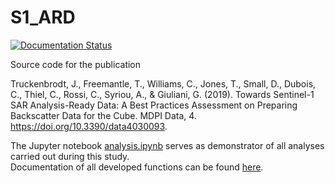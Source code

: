 # S1_ARD
[![Documentation Status][1]][2]

Source code for the publication  

Truckenbrodt, J., Freemantle, T., Williams, C., Jones, T., Small, D., Dubois, C., Thiel, C., Rossi, C., Syriou, A., & Giuliani, G. (2019). 
Towards Sentinel-1 SAR Analysis-Ready Data: A Best Practices Assessment on Preparing Backscatter Data for the Cube. 
MDPI Data, 4. https://doi.org/10.3390/data4030093.

The Jupyter notebook [analysis.ipynb](analysis.ipynb) serves as demonstrator of all analyses carried out during this study.  
Documentation of all developed functions can be found [here][3].

[1]: https://readthedocs.org/projects/s1-ard/badge/?version=latest
[2]: https://s1-ard.readthedocs.io/en/latest/?badge=latest
[3]: https://s1-ard.readthedocs.io/en/latest
